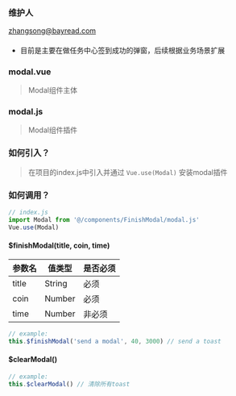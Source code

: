 
### 维护人
<zhangsong><zhangsong@bayread.com>

####
- 目前是主要在做任务中心签到成功的弹窗，后续根据业务场景扩展

### modal.vue
> Modal组件主体

### modal.js
> Modal组件插件

### 如何引入？
> 在项目的index.js中引入并通过 `Vue.use(Modal)` 安装modal插件

### 如何调用？

```js
// index.js
import Modal from '@/components/FinishModal/modal.js'
Vue.use(Modal)
```
#### $finishModal(title, coin, time)
| 参数名 | 值类型 | 是否必须 |
| --- | --- | --- |
| title | String | 必须 |
| coin | Number | 必须 |
| time | Number | 非必须 |

```js
// example:
this.$finishModal('send a modal', 40, 3000) // send a toast
```

#### $clearModal()
```js
// example:
this.$clearModal() // 清除所有toast
```